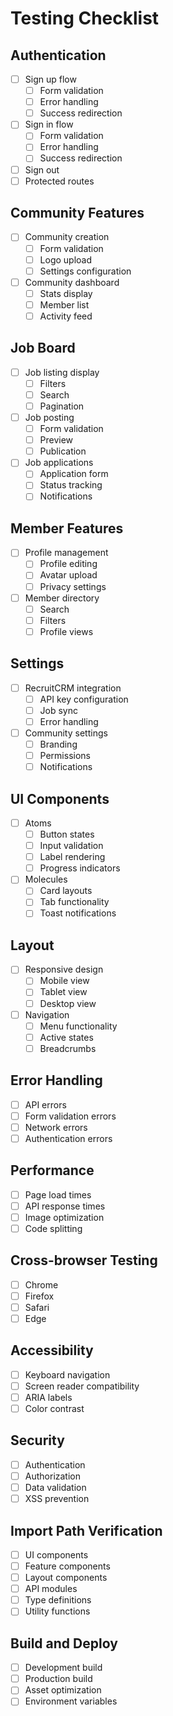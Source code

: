 # Testing Checklist

## Authentication

- [ ] Sign up flow
  - [ ] Form validation
  - [ ] Error handling
  - [ ] Success redirection
- [ ] Sign in flow
  - [ ] Form validation
  - [ ] Error handling
  - [ ] Success redirection
- [ ] Sign out
- [ ] Protected routes

## Community Features

- [ ] Community creation
  - [ ] Form validation
  - [ ] Logo upload
  - [ ] Settings configuration
- [ ] Community dashboard
  - [ ] Stats display
  - [ ] Member list
  - [ ] Activity feed

## Job Board

- [ ] Job listing display
  - [ ] Filters
  - [ ] Search
  - [ ] Pagination
- [ ] Job posting
  - [ ] Form validation
  - [ ] Preview
  - [ ] Publication
- [ ] Job applications
  - [ ] Application form
  - [ ] Status tracking
  - [ ] Notifications

## Member Features

- [ ] Profile management
  - [ ] Profile editing
  - [ ] Avatar upload
  - [ ] Privacy settings
- [ ] Member directory
  - [ ] Search
  - [ ] Filters
  - [ ] Profile views

## Settings

- [ ] RecruitCRM integration
  - [ ] API key configuration
  - [ ] Job sync
  - [ ] Error handling
- [ ] Community settings
  - [ ] Branding
  - [ ] Permissions
  - [ ] Notifications

## UI Components

- [ ] Atoms
  - [ ] Button states
  - [ ] Input validation
  - [ ] Label rendering
  - [ ] Progress indicators
- [ ] Molecules
  - [ ] Card layouts
  - [ ] Tab functionality
  - [ ] Toast notifications

## Layout

- [ ] Responsive design
  - [ ] Mobile view
  - [ ] Tablet view
  - [ ] Desktop view
- [ ] Navigation
  - [ ] Menu functionality
  - [ ] Active states
  - [ ] Breadcrumbs

## Error Handling

- [ ] API errors
- [ ] Form validation errors
- [ ] Network errors
- [ ] Authentication errors

## Performance

- [ ] Page load times
- [ ] API response times
- [ ] Image optimization
- [ ] Code splitting

## Cross-browser Testing

- [ ] Chrome
- [ ] Firefox
- [ ] Safari
- [ ] Edge

## Accessibility

- [ ] Keyboard navigation
- [ ] Screen reader compatibility
- [ ] ARIA labels
- [ ] Color contrast

## Security

- [ ] Authentication
- [ ] Authorization
- [ ] Data validation
- [ ] XSS prevention

## Import Path Verification

- [ ] UI components
- [ ] Feature components
- [ ] Layout components
- [ ] API modules
- [ ] Type definitions
- [ ] Utility functions

## Build and Deploy

- [ ] Development build
- [ ] Production build
- [ ] Asset optimization
- [ ] Environment variables
